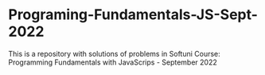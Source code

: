 # Programing-Fundamentals-JS-Sept-2022
This is a repository with solutions of problems in Softuni Course: Programming Fundamentals with JavaScrips - September 2022
